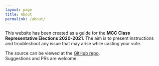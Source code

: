 ```yaml
---
layout: page
title: About
permalink: /about/
---
```


This website has been created as a guide for the **MCC Class Representative Elections 2020-2021**.
The aim is to present instructions and troubleshoot any issue that may arise while casting your vote.

The source can be viewed at the [GitHub repo](//github.com/kevinnls/cuselec).  
Suggestions and PRs are welcome.
